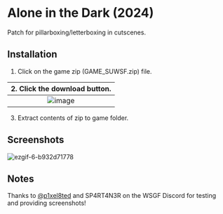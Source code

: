 # Alone in the Dark (2024)
Patch for pillarboxing/letterboxing in cutscenes.

## Installation
1. Click on the game zip (GAME_SUWSF.zip) file.

| 2. Click the download button. |
|:-------------------------------------:|
| ![image](https://github.com/Lyall/UltrawidePatches/assets/695941/5ce06a5d-5d52-477d-9c02-84941ba833cb) |
3. Extract contents of zip to game folder.

## Screenshots
![ezgif-6-b932d71778](https://github.com/Lyall/UltrawidePatches/assets/695941/984b8552-b233-4de1-b5de-64b240a99c4e)

## Notes
Thanks to [@p1xel8ted](https://github.com/p1xel8ted) and SP4RT4N3R on the WSGF Discord for testing and providing screenshots!

